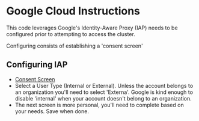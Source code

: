 # Google Cloud Instructions

This code leverages Google's Identity-Aware Proxy (IAP) needs to be configured prior to attempting to access the cluster.

Configuring consists of establishing a 'consent screen'

## Configuring IAP

*   [Consent Screen](https://console.cloud.google.com/security/iap)
*   Select a User Type (Internal or External). Unless the account belongs to an organization you'll need to select 'Externa'. Google is kind enough to disable 'internal' when your account doesn't belong to an organization.
*   The next screen is more personal, you'll need to complete based on your needs. Save when done.
